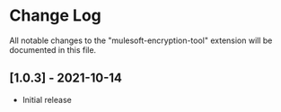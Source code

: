 # Change Log

All notable changes to the "mulesoft-encryption-tool" extension will be documented in this file.


## [1.0.3] - 2021-10-14

- Initial release


